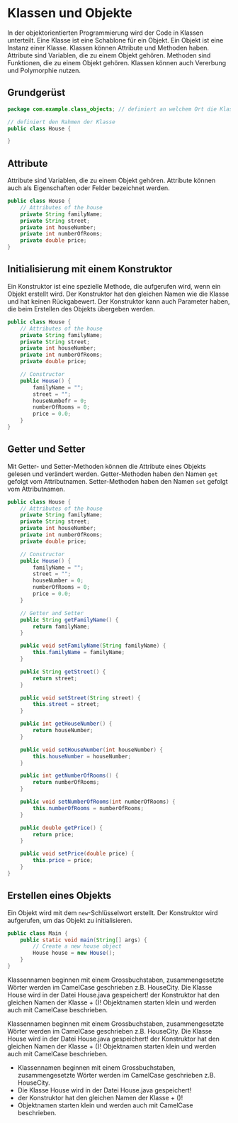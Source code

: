 # Klassen und Objekte

In der objektorientierten Programmierung wird der Code in Klassen unterteilt. Eine Klasse ist eine Schablone für ein Objekt. Ein Objekt ist eine Instanz einer Klasse. Klassen können Attribute und Methoden haben. Attribute sind Variablen, die zu einem Objekt gehören. Methoden sind Funktionen, die zu einem Objekt gehören. Klassen können auch Vererbung und Polymorphie nutzen.

## Grundgerüst

```java
package com.example.class_objects; // definiert an welchem Ort die Klasse ist

// definiert den Rahmen der Klasse
public class House {

}
```

## Attribute

Attribute sind Variablen, die zu einem Objekt gehören. Attribute können auch als Eigenschaften oder Felder bezeichnet werden.

```java
public class House {
    // Attributes of the house
    private String familyName;
    private String street;
    private int houseNumber;
    private int numberOfRooms;
    private double price;
}
```

## Initialisierung mit einem Konstruktor

Ein Konstruktor ist eine spezielle Methode, die aufgerufen wird, wenn ein Objekt erstellt wird. Der Konstruktor hat den gleichen Namen wie die Klasse und hat keinen Rückgabewert. Der Konstruktor kann auch Parameter haben, die beim Erstellen des Objekts übergeben werden.

```java
public class House {
    // Attributes of the house
    private String familyName;
    private String street;
    private int houseNumber;
    private int numberOfRooms;
    private double price;

    // Constructor
    public House() {
        familyName = "";
        street = "";
        houseNumbefr = 0;
        numberOfRooms = 0;
        price = 0.0;
    }
}
```

## Getter und Setter

Mit Getter- und Setter-Methoden können die Attribute eines Objekts gelesen und verändert werden. Getter-Methoden haben den Namen `get` gefolgt vom Attributnamen. Setter-Methoden haben den Namen `set` gefolgt vom Attributnamen.

```java
public class House {
    // Attributes of the house
    private String familyName;
    private String street;
    private int houseNumber;
    private int numberOfRooms;
    private double price;

    // Constructor
    public House() {
        familyName = "";
        street = "";
        houseNumber = 0;
        numberOfRooms = 0;
        price = 0.0;
    }

    // Getter and Setter
    public String getFamilyName() {
        return familyName;
    }

    public void setFamilyName(String familyName) {
        this.familyName = familyName;
    }

    public String getStreet() {
        return street;
    }

    public void setStreet(String street) {
        this.street = street;
    }

    public int getHouseNumber() {
        return houseNumber;
    }

    public void setHouseNumber(int houseNumber) {
        this.houseNumber = houseNumber;
    }

    public int getNumberOfRooms() {
        return numberOfRooms;
    }

    public void setNumberOfRooms(int numberOfRooms) {
        this.numberOfRooms = numberOfRooms;
    }

    public double getPrice() {
        return price;
    }

    public void setPrice(double price) {
        this.price = price;
    }
}
```

## Erstellen eines Objekts

Ein Objekt wird mit dem `new`-Schlüsselwort erstellt. Der Konstruktor wird aufgerufen, um das Objekt zu initialisieren.

```java
public class Main {
    public static void main(String[] args) {
        // Create a new house object
        House house = new House();
    }
}
```

Klassennamen beginnen mit einem Grossbuchstaben, zusammengesetzte Wörter werden im CamelCase geschrieben z.B. HouseCity.
Die Klasse House wird in der Datei House.java gespeichert!
der Konstruktor hat den gleichen Namen der Klasse + ()!
Objektnamen starten klein und werden auch mit CamelCase beschrieben.

Klassennamen beginnen mit einem Grossbuchstaben, zusammengesetzte Wörter werden im CamelCase geschrieben z.B. HouseCity.
Die Klasse House wird in der Datei House.java gespeichert!
der Konstruktor hat den gleichen Namen der Klasse + ()!
Objektnamen starten klein und werden auch mit CamelCase beschrieben.

- Klassennamen beginnen mit einem Grossbuchstaben, zusammengesetzte Wörter werden im CamelCase geschrieben z.B. HouseCity.
- Die Klasse House wird in der Datei House.java gespeichert!
- der Konstruktor hat den gleichen Namen der Klasse + ()!
- Objektnamen starten klein und werden auch mit CamelCase beschrieben.
